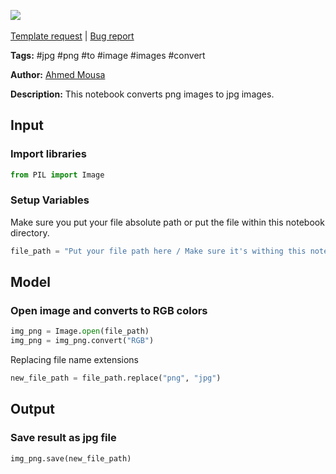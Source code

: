 <a href="https://app.naas.ai/user-redirect/naas/downloader?url=https://raw.githubusercontent.com/jupyter-naas/awesome-notebooks/master/Python/Python_Convert_PNG_Images_To_JPG.ipynb" target="_parent"><img src="https://naasai-public.s3.eu-west-3.amazonaws.com/open_in_naas.svg"/></a><br><br><a href="https://github.com/jupyter-naas/awesome-notebooks/issues/new?assignees=&labels=&template=template-request.md&title=Tool+-+Action+of+the+notebook+">Template request</a> | <a href="https://github.com/jupyter-naas/awesome-notebooks/issues/new?assignees=&labels=bug&template=bug_report.md&title=Python+-+Convert+PNG+Images+To+JPG:+Error+short+description">Bug report</a>

**Tags:** #jpg #png #to #image #images #convert

**Author:** [Ahmed Mousa](https://www.linkedin.com/in/akmousa/)

**Description:** This notebook converts png images to jpg images.

## Input

### Import libraries


```python
from PIL import Image
```

### Setup Variables
Make sure you put your file absolute path or put the file within this notebook directory.


```python
file_path = "Put your file path here / Make sure it's withing this notebook dire"
```

## Model

### Open image and converts to RGB colors


```python
img_png = Image.open(file_path)
img_png = img_png.convert("RGB")
```

Replacing file name extensions


```python
new_file_path = file_path.replace("png", "jpg")
```

## Output

### Save result as jpg file


```python
img_png.save(new_file_path)
```
